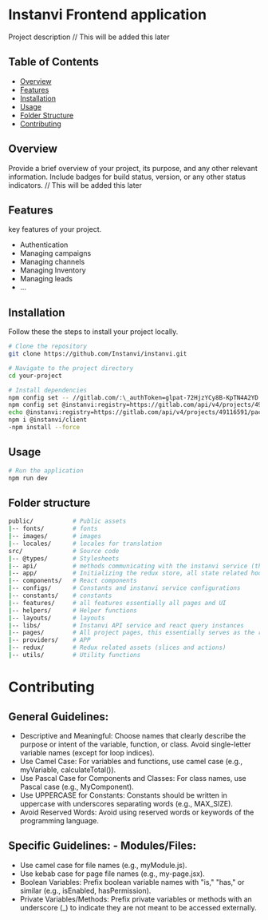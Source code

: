 # Instanvi Frontend application

Project description // This will be added this later

## Table of Contents

- [Overview](#overview)
- [Features](#features)
- [Installation](#installation)
- [Usage](#usage)
- [Folder Structure](#folder-structure)
- [Contributing](#contributing)

## Overview

Provide a brief overview of your project, its purpose, and any other relevant information. Include badges for build status, version, or any other status indicators. // This will be added this later

## Features

key features of your project.

- Authentication
- Managing campaigns
- Managing channels
- Managing Inventory
- Managing leads
- ...

## Installation

Follow these the steps to install your project locally.

```bash
# Clone the repository
git clone https://github.com/Instanvi/instanvi.git

# Navigate to the project directory
cd your-project

# Install dependencies
npm config set -- //gitlab.com/:\_authToken=glpat-72HjzYCy8B-KpTN4A2YD
npm config set @instanvi:registry=https://gitlab.com/api/v4/projects/49116591/packages/npm/
echo @instanvi:registry=https://gitlab.com/api/v4/projects/49116591/packages/npm/ >> .npmrc
npm i @instanvi/client
-npm install --force
```

## Usage

```bash
# Run the application
npm run dev
```

## Folder structure

```bash
public/           # Public assets
|-- fonts/        # fonts
|-- images/       # images
|-- locales/      # locales for translation
src/              # Source code
|-- @types/       # Stylesheets
|-- api/          # methods communicating with the instanvi service (this will be removed as logic is moved to redux actions)
|-- app/          # Initializing the redux store, all state related hooks
|-- components/   # React components
|-- configs/      # Constants and instanvi service configurations
|-- constants/    # constants
|-- features/     # all features essentially all pages and UI
|-- helpers/      # Helper functions
|-- layouts/      # layouts
|-- libs/         # Instanvi API service and react query instances
|-- pages/        # All project pages, this essentially serves as the router only
|-- providers/    # APP
|-- redux/        # Redux related assets (slices and actions)
|-- utils/        # Utility functions
```

# Contributing

## General Guidelines:

- Descriptive and Meaningful:
  Choose names that clearly describe the purpose or intent of the variable, function, or class.
  Avoid single-letter variable names (except for loop indices).
- Use Camel Case:
  For variables and functions, use camel case (e.g., myVariable, calculateTotal()).
- Use Pascal Case for Components and Classes:
  For class names, use Pascal case (e.g., MyComponent).
- Use UPPERCASE for Constants:
  Constants should be written in uppercase with underscores separating words (e.g., MAX_SIZE).
- Avoid Reserved Words:
  Avoid using reserved words or keywords of the programming language.

## Specific Guidelines: - Modules/Files:

- Use camel case for file names (e.g., myModule.js).
- Use kebab case for page file names (e.g., my-page.jsx).
- Boolean Variables:
  Prefix boolean variable names with "is," "has," or similar (e.g., isEnabled, hasPermission).
- Private Variables/Methods:
  Prefix private variables or methods with an underscore (\_) to indicate they are not meant to be accessed externally.
